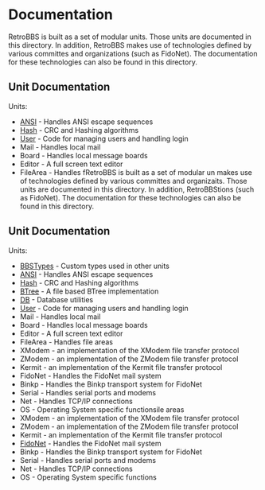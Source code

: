 # Documentation

RetroBBS is built as a set of modular units. Those units are documented in this directory. In addition, RetroBBS makes use of technologies defined by various committes and organizations (such as FidoNet). The documentation for these technologies can also be found in this directory.

## Unit Documentation

Units:
  - [ANSI](ansi.md) - Handles ANSI escape sequences
  - [Hash](hash.md) - CRC and Hashing algorithms
  - [User](user.md) - Code for managing users and handling login
  - Mail - Handles local mail
  - Board - Handles local message boards
  - Editor - A full screen text editor
  - FileArea - Handles fRetroBBS is built as a set of modular un makes use of technologies defined by various committes and organizaits. Those units are documented in this directory. In addition, RetroBBStions (such as FidoNet). The documentation for these technologies can also be found in this directory.

## Unit Documentation

Units:
  - [BBSTypes](bbstypes.md) - Custom types used in other units
  - [ANSI](ansi.md) - Handles ANSI escape sequences
  - [Hash](hash.md) - CRC and Hashing algorithms
  - [BTree](btree.md) - A file based BTree implementation
  - [DB](db.md) - Database utilities
  - [User](user.md) - Code for managing users and handling login
  - Mail - Handles local mail
  - Board - Handles local message boards
  - Editor - A full screen text editor
  - FileArea - Handles file areas
  - XModem - an implementation of the XModem file transfer protocol
  - ZModem - an implementation of the ZModem file transfer protocol
  - Kermit - an implementation of the Kermit file transfer protocol
  - FidoNet - Handles the FidoNet mail system
  - Binkp - Handles the Binkp transport system for FidoNet
  - Serial - Handles serial ports and modems
  - Net - Handles TCP/IP connections
  - OS - Operating System specific functionsile areas
  - XModem - an implementation of the XModem file transfer protocol
  - ZModem - an implementation of the ZModem file transfer protocol
  - Kermit - an implementation of the Kermit file transfer protocol
  - [FidoNet](fidonet.md) - Handles the FidoNet mail system
  - Binkp - Handles the Binkp transport system for FidoNet
  - Serial - Handles serial ports and modems
  - Net - Handles TCP/IP connections
  - OS - Operating System specific functions

